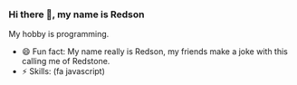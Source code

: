 ### Hi there 👋, my name is Redson

My hobby is programming.

- 😄 Fun fact: My name really is Redson, my friends make a joke with this calling me of Redstone.
- ⚡ Skills: (fa javascript)

<!--
**RedsonBr140/RedsonBr140** is a ✨ _special_ ✨ repository because its `README.md` (this file) appears on your GitHub profile.

Here are some ideas to get you started:

- 🔭 I’m currently working on ...
- 🌱 I’m currently learning ...
- 👯 I’m looking to collaborate on ...
- 🤔 I’m looking for help with ...
- 💬 Ask me about ...
- 📫 How to reach me: ...
-  Pronouns: ...
-->
